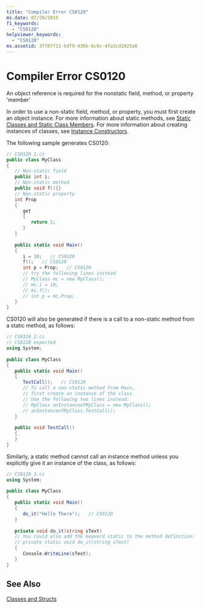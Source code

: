 ```yaml
---
title: "Compiler Error CS0120"
ms.date: 07/20/2015
f1_keywords: 
  - "CS0120"
helpviewer_keywords: 
  - "CS0120"
ms.assetid: 3ff67f11-bdf9-436b-bc0c-4fa3cd1925a6
---
```

# Compiler Error CS0120
An object reference is required for the nonstatic field, method, or property 'member'  
  
 In order to use a non-static field, method, or property, you must first create an object instance. For more information about static methods, see [Static Classes and Static Class Members](../../../csharp/programming-guide/classes-and-structs/static-classes-and-static-class-members.md). For more information about creating instances of classes, see [Instance Constructors](../../../csharp/programming-guide/classes-and-structs/instance-constructors.md).  
  
 The following sample generates CS0120:  
  
```csharp  
// CS0120_1.cs  
public class MyClass  
{  
   // Non-static field  
   public int i;   
   // Non-static method  
   public void f(){}  
   // Non-static property  
   int Prop  
   {  
      get   
      {  
         return 1;   
      }  
   }  
  
   public static void Main()  
   {  
      i = 10;   // CS0120  
      f();   // CS0120  
      int p = Prop;   // CS0120  
      // try the following lines instead  
      // MyClass mc = new MyClass();  
      // mc.i = 10;  
      // mc.f();  
      // int p = mc.Prop;  
   }  
}  
```  
  
 CS0120 will also be generated if there is a call to a non-static method from a static method, as follows:  
  
```csharp  
// CS0120_2.cs  
// CS0120 expected  
using System;  
  
public class MyClass  
{  
   public static void Main()  
   {  
      TestCall();   // CS0120  
      // To call a non-static method from Main,  
      // first create an instance of the class.  
      // Use the following two lines instead:  
      // MyClass anInstanceofMyClass = new MyClass();  
      // anInstanceofMyClass.TestCall();  
   }  
  
   public void TestCall()  
   {  
   }  
}  
```  
  
 Similarly, a static method cannot call an instance method unless you explicitly give it an instance of the class, as follows:  
  
```csharp  
// CS0120_3.cs  
using System;  
  
public class MyClass  
{  
   public static void Main()  
   {  
      do_it("Hello There");   // CS0120  
   }  
  
   private void do_it(string sText)  
   // You could also add the keyword static to the method definition:  
   // private static void do_it(string sText)  
   {  
      Console.WriteLine(sText);  
   }  
}  
```  
  
## See Also  
 [Classes and Structs](../../../csharp/programming-guide/classes-and-structs/index.md)
